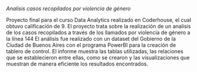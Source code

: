 *Analisis casos recopilados por violencia de género*

Proyecto final para el curso Data Analytics realizado en Coderhouse, el cual obtuvo calificación de 9.
El proyecto trata sobre la realización de un analisis de los casos recopilados a través de los llamados por violencia de género a la línea 144
El análisis fue realizado con un dataset del Gobierno de la Ciudad de Buenos Aires con el programa PowerBI para la creación de tablero de control.
El informe muestra las tablas utilizadas, las relaciones que se establecieron entre ellas, como se crearon y las visualizaciones que muestran de manera eficiente los resultados encontrados. 
